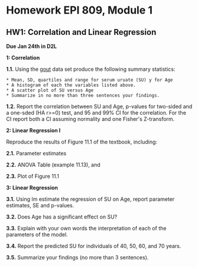 # Homework EPI 809, Module 1

## HW1: Correlation and Linear Regression

**Due  Jan 24th in D2L**

**1: Correlation**
  
  **1.1.** Using the [gout](https://github.com/gdlc/EPI809/blob/master/gout.txt) data set produce the following summary statistics:
  
    * Mean, SD, quartiles and range for serum uruate (SU) y for Age
    * A histogram of each the variables listed above.
    * A scatter plot of SU versus Age
    * Summarize in no more than three sentences your findings.
   
  **1.2.** Report the correlation between SU and Age, p-values for two-sided and a one-sded (HA r>=0) test, and 95 and 99% CI for the correlation. For the CI report both a CI assuming normality and one Fisher's Z-transform.

**2: Linear Regression I**

Reproduce the results of Figure 11.1 of the textbook, including:
  
  **2.1.** Parameter estimates
  
  **2.2.** ANOVA Table (example 11.13), and
  
  **2.3.** Plot of Figure 11.1
 
**3: Linear Regression**

  **3.1.** Using lm estimate the regression of SU on Age, report parameter estimates, SE and p-values.
  
  **3.2.** Does Age has a significant effect on SU?
  
  **3.3.** Explain with your own words the interpretation of each of the parameters of the model.
  
  **3.4.** Report the predicted SU for individuals of 40, 50, 60, and 70 years.
  
  **3.5.** Summarize your findings (no more than 3 sentences).
